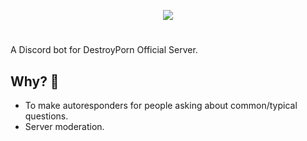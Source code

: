 <p align="center">
  <img src="https://destroyporn.eu/cdn/img/banner2.png" />
  <h1></h1>
  <p>A Discord bot for DestroyPorn Official Server.</p>
</p>

## Why? 🤔
- To make autoresponders for people asking about common/typical questions.
- Server moderation.